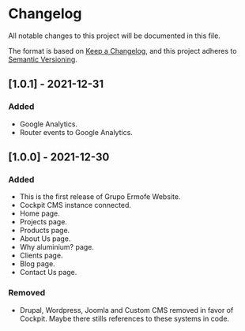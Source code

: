# Changelog

All notable changes to this project will be documented in this file.

The format is based on [Keep a Changelog](https://keepachangelog.com/en/1.0.0/),
and this project adheres to [Semantic Versioning](https://semver.org/spec/v2.0.0.html).

## [1.0.1] - 2021-12-31
### Added
- Google Analytics.
- Router events to Google Analytics.

## [1.0.0] - 2021-12-30
### Added
- This is the first release of Grupo Ermofe Website.
- Cockpit CMS instance connected.
- Home page.
- Projects page.
- Products page.
- About Us page.
- Why aluminium? page.
- Clients page.
- Blog page.
- Contact Us page.

### Removed
- Drupal, Wordpress, Joomla and Custom CMS removed in favor of Cockpit. Maybe there stills references to these systems in code.